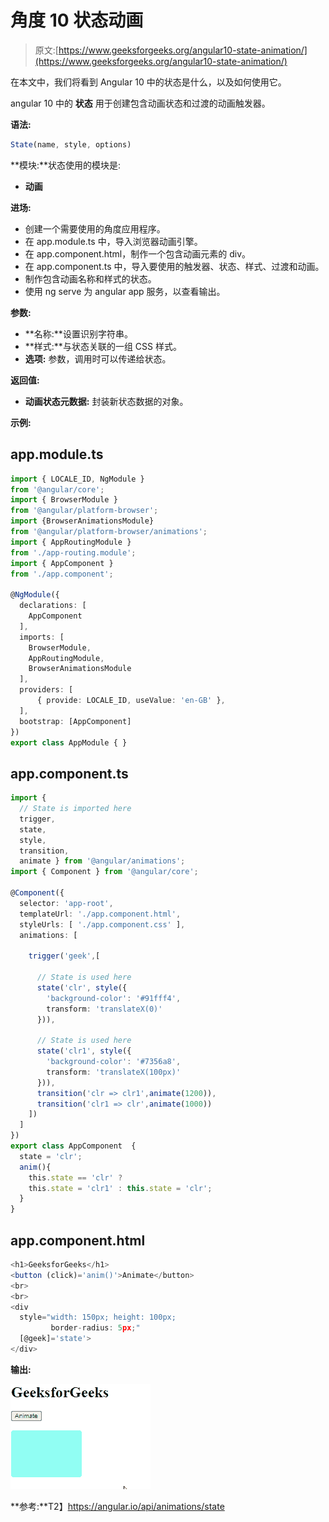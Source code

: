 # 角度 10 状态动画

> 原文:[https://www.geeksforgeeks.org/angular10-state-animation/](https://www.geeksforgeeks.org/angular10-state-animation/)

在本文中，我们将看到 Angular 10 中的状态是什么，以及如何使用它。

angular 10 中的 **状态** 用于创建包含动画状态和过渡的动画触发器。

**语法:**

```ts
State(name, style, options)
```

**模块:**状态使用的模块是:

*   **动画**

**进场:**

*   创建一个需要使用的角度应用程序。
*   在 app.module.ts 中，导入浏览器动画引擎。
*   在 app.component.html，制作一个包含动画元素的 div。
*   在 app.component.ts 中，导入要使用的触发器、状态、样式、过渡和动画。
*   制作包含动画名称和样式的状态。
*   使用 ng serve 为 angular app 服务，以查看输出。

**参数:**

*   **名称:**设置识别字符串。
*   **样式:**与状态关联的一组 CSS 样式。
*   **选项:** 参数，调用时可以传递给状态。

**返回值:**

*   **动画状态元数据:** 封装新状态数据的对象。

**示例:**

## app.module.ts

```ts
import { LOCALE_ID, NgModule } 
from '@angular/core';
import { BrowserModule } 
from '@angular/platform-browser';
import {BrowserAnimationsModule}
from '@angular/platform-browser/animations';
import { AppRoutingModule }
from './app-routing.module';
import { AppComponent }
from './app.component';

@NgModule({
  declarations: [
    AppComponent
  ],
  imports: [
    BrowserModule,
    AppRoutingModule,
    BrowserAnimationsModule
  ],
  providers: [
      { provide: LOCALE_ID, useValue: 'en-GB' },
  ],
  bootstrap: [AppComponent]
})
export class AppModule { }
```

## app.component.ts

```ts
import { 
  // State is imported here
  trigger, 
  state, 
  style, 
  transition, 
  animate } from '@angular/animations';
import { Component } from '@angular/core';

@Component({
  selector: 'app-root',
  templateUrl: './app.component.html',
  styleUrls: [ './app.component.css' ],
  animations: [

    trigger('geek',[

      // State is used here      
      state('clr', style({
        'background-color': '#91fff4',
        transform: 'translateX(0)'
      })),

      // State is used here
      state('clr1', style({
        'background-color': '#7356a8',
        transform: 'translateX(100px)'
      })),
      transition('clr => clr1',animate(1200)),
      transition('clr1 => clr',animate(1000))
    ])
  ]
})
export class AppComponent  {
  state = 'clr';
  anim(){
    this.state == 'clr' ? 
    this.state = 'clr1' : this.state = 'clr';
  }
}
```

## app.component.html

```ts
<h1>GeeksforGeeks</h1>
<button (click)='anim()'>Animate</button>
<br>
<br>
<div 
  style="width: 150px; height: 100px; 
         border-radius: 5px;"
  [@geek]='state'>
</div>
```

**输出:**

![](img/ac67909d3a9e48ae046e5db375fc2922.png)

**参考:**T2】https://angular.io/api/animations/state